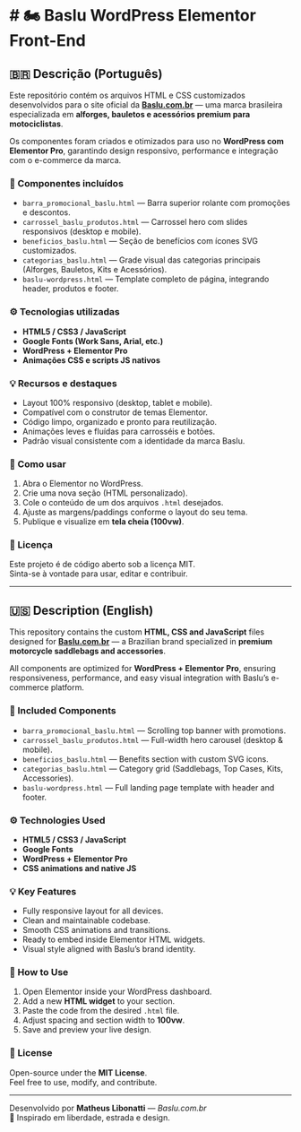 # # 🏍️ Baslu WordPress Elementor Front-End

## 🇧🇷 Descrição (Português)

Este repositório contém os arquivos HTML e CSS customizados desenvolvidos para o site oficial da **[Baslu.com.br](https://baslu.com.br)** — uma marca brasileira especializada em **alforges, bauletos e acessórios premium para motociclistas**.

Os componentes foram criados e otimizados para uso no **WordPress com Elementor Pro**, garantindo design responsivo, performance e integração com o e-commerce da marca.

### 🧩 Componentes incluídos
- `barra_promocional_baslu.html` — Barra superior rolante com promoções e descontos.
- `carrossel_baslu_produtos.html` — Carrossel hero com slides responsivos (desktop e mobile).
- `beneficios_baslu.html` — Seção de benefícios com ícones SVG customizados.
- `categorias_baslu.html` — Grade visual das categorias principais (Alforges, Bauletos, Kits e Acessórios).
- `baslu-wordpress.html` — Template completo de página, integrando header, produtos e footer.

### ⚙️ Tecnologias utilizadas
- **HTML5 / CSS3 / JavaScript**
- **Google Fonts (Work Sans, Arial, etc.)**
- **WordPress + Elementor Pro**
- **Animações CSS e scripts JS nativos**

### 💡 Recursos e destaques
- Layout 100% responsivo (desktop, tablet e mobile).
- Compatível com o construtor de temas Elementor.
- Código limpo, organizado e pronto para reutilização.
- Animações leves e fluídas para carrosséis e botões.
- Padrão visual consistente com a identidade da marca Baslu.

### 🚀 Como usar
1. Abra o Elementor no WordPress.
2. Crie uma nova seção (HTML personalizado).
3. Cole o conteúdo de um dos arquivos `.html` desejados.
4. Ajuste as margens/paddings conforme o layout do seu tema.
5. Publique e visualize em **tela cheia (100vw)**.

### 📜 Licença
Este projeto é de código aberto sob a licença MIT.  
Sinta-se à vontade para usar, editar e contribuir.

---

## 🇺🇸 Description (English)

This repository contains the custom **HTML, CSS and JavaScript** files designed for **[Baslu.com.br](https://baslu.com.br)** — a Brazilian brand specialized in **premium motorcycle saddlebags and accessories**.

All components are optimized for **WordPress + Elementor Pro**, ensuring responsiveness, performance, and easy visual integration with Baslu’s e-commerce platform.

### 🧩 Included Components
- `barra_promocional_baslu.html` — Scrolling top banner with promotions.
- `carrossel_baslu_produtos.html` — Full-width hero carousel (desktop & mobile).
- `beneficios_baslu.html` — Benefits section with custom SVG icons.
- `categorias_baslu.html` — Category grid (Saddlebags, Top Cases, Kits, Accessories).
- `baslu-wordpress.html` — Full landing page template with header and footer.

### ⚙️ Technologies Used
- **HTML5 / CSS3 / JavaScript**
- **Google Fonts**
- **WordPress + Elementor Pro**
- **CSS animations and native JS**

### 💡 Key Features
- Fully responsive layout for all devices.
- Clean and maintainable codebase.
- Smooth CSS animations and transitions.
- Ready to embed inside Elementor HTML widgets.
- Visual style aligned with Baslu’s brand identity.

### 🚀 How to Use
1. Open Elementor inside your WordPress dashboard.
2. Add a new **HTML widget** to your section.
3. Paste the code from the desired `.html` file.
4. Adjust spacing and section width to **100vw**.
5. Save and preview your live design.

### 📜 License
Open-source under the **MIT License**.  
Feel free to use, modify, and contribute.

---

Desenvolvido por **Matheus Libonatti** — *Baslu.com.br*  
🖤 Inspirado em liberdade, estrada e design.

